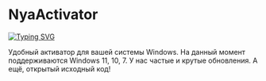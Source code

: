# NyaActivator
[![Typing SVG](https://readme-typing-svg.demolab.com?font=Geist+Mono&pause=1000&color=1200F7&width=435&lines=NyaActivator;Windows+11;Windows+10;Windows+7)](https://git.io/typing-svg) 

Удобный активатор для вашей системы Windows. На данный момент поддерживаются Windows 11, 10, 7.
У нас частые и крутые обновления.
А ещё, открытый исходный код!
